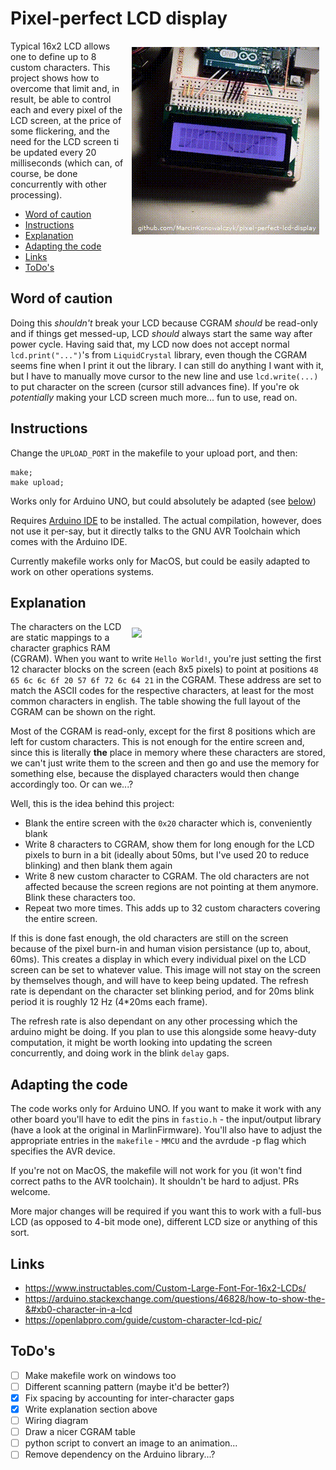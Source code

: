 # Pixel-perfect LCD display <!-- omit in toc -->

<img align=right width=300 src="./img/movie.gif" style="margin:10px">

Typical 16x2 LCD allows one to define up to 8 custom characters. This project shows how to overcome that limit and, in result, be able to control each and every pixel of the LCD screen, at the price of some flickering, and the need for the LCD screen ti be updated every 20 milliseconds (which can, of course, be done concurrently with other processing).

- [Word of caution](#Word-of-caution)
- [Instructions](#Instructions)
- [Explanation](#Explanation)
- [Adapting the code](#Adapting-the-code)
- [Links](#Links)
- [ToDo's](#ToDos)

## Word of caution

Doing this *shouldn't* break your LCD because CGRAM *should* be read-only and if things get messed-up, LCD *should* always start the same way after power cycle. Having said that, my LCD now does not accept normal `lcd.print("...")`'s from `LiquidCrystal` library, even though the CGRAM seems fine when I print it out the library. I can still do anything I want with it, but I have to manually move cursor to the new line and use `lcd.write(...)` to put character on the screen (cursor still advances fine). If you're ok *potentially* making your LCD screen much more... fun to use, read on.

## Instructions

Change the `UPLOAD_PORT` in the makefile to your upload port, and then:

```
make;
make upload;
```

Works only for Arduino UNO, but could absolutely be adapted (see [below](#Adapting-the-code))

Requires [Arduino IDE](https://github.com/arduino/Arduino/) to be installed. The actual compilation, however, does not use it per-say, but it directly talks to the GNU AVR Toolchain which comes with the Arduino IDE.

Currently makefile works only for MacOS, but could be easily adapted to work on other operations systems.

## Explanation

<img align=right width=300 src="https://i.stack.imgur.com/1TKZH.gif" style="margin:10px">


The characters on the LCD are static mappings to a character graphics RAM (CGRAM). When you want to write `Hello World!`, you're just setting the first 12 character blocks on the screen (each 8x5 pixels) to point at positions `48 65 6c 6c 6f 20 57 6f 72 6c 64 21` in the CGRAM. These address are set to match the ASCII codes for the respective characters, at least for the most common characters in english. The table showing the full layout of the CGRAM can be shown on the right.

Most of the CGRAM is read-only, except for the first 8 positions which are left for custom characters. This is not enough for the entire screen and, since this is literally **the** place in memory where these characters are stored, we can't just write them to the screen and then go and use the memory for something else, because the displayed characters would then change accordingly too. Or can we...?

Well, this is the idea behind this project:
 - Blank the entire screen with the `0x20` character which is, conveniently blank
 - Write 8 characters to CGRAM, show them for long enough for the LCD pixels to burn in a bit (ideally about 50ms, but I've used 20 to reduce blinking) and then blank them again
 - Write 8 new custom character to CGRAM. The old characters are not affected because the screen regions are not pointing at them anymore. Blink these characters too.
 - Repeat two more times. This adds up to 32 custom characters covering the entire screen.

If this is done fast enough, the old characters are still on the screen because of the pixel burn-in and human vision persistance (up to, about, 60ms). This creates a display in which every individual pixel on the LCD screen can be set to whatever value. This image will not stay on the screen by themselves though, and will have to keep being updated. The refresh rate is dependant on the character set blinking period, and for 20ms blink period it is roughly 12 Hz (4*20ms each frame).

The refresh rate is also dependant on any other processing which the arduino might be doing. If you plan to use this alongside some heavy-duty computation, it might be worth looking into updating the screen concurrently, and doing work in the blink `delay` gaps.

## Adapting the code

The code works only for Arduino UNO. If you want to make it work with any other board you'll have to edit the pins in `fastio.h` - the input/output library (have a look at the original in MarlinFirmware). You'll also have to adjust the appropriate entries in the `makefile` - `MMCU` and the avrdude -p flag which specifies the AVR device.

If you're not on MacOS, the makefile will not work for you (it won't find correct paths to the AVR toolchain). It shouldn't be hard to adjust. PRs welcome.

More major changes will be required if you want this to work with a full-bus LCD (as opposed to 4-bit mode one), different LCD size or anything of this sort.

## Links

 - https://www.instructables.com/Custom-Large-Font-For-16x2-LCDs/
 - https://arduino.stackexchange.com/questions/46828/how-to-show-the-&#xb0-character-in-a-lcd
 - https://openlabpro.com/guide/custom-character-lcd-pic/

## ToDo's

- [ ] Make makefile work on windows too
- [ ] Different scanning pattern (maybe it'd be better?)
- [x] Fix spacing by accounting for inter-character gaps
- [x] Write explanation section above
- [ ] Wiring diagram
- [ ] Draw a nicer CGRAM table
- [ ] python script to convert an image to an animation...
- [ ] Remove dependency on the Arduino library...?